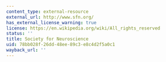 ```yaml
---
content_type: external-resource
external_url: http://www.sfn.org/
has_external_license_warning: true
license: https://en.wikipedia.org/wiki/All_rights_reserved
status: ''
title: Society for Neuroscience
uid: 78bb028f-26dd-48ee-89c3-e8c4d2f5a0c1
wayback_url: ''
---
```

